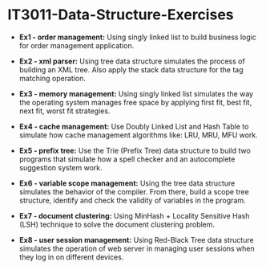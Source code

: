 # IT3011-Data-Structure-Exercises

* **Ex1 - order management:** Using singly linked list to build business logic for order management application.

* **Ex2 - xml parser:** Using tree data structure simulates the process of building an XML tree. Also apply the stack data structure for the tag matching operation.

* **Ex3 - memory management:** Using singly linked list simulates the way the operating system manages free space by applying first fit, best fit, next fit, worst fit strategies.

* **Ex4 - cache management:** Use Doubly Linked List and Hash Table to simulate how cache management algorithms like: LRU, MRU, MFU work.

* **Ex5 - prefix tree:** Use the Trie (Prefix Tree) data structure to build two programs that simulate how a spell checker and an autocomplete suggestion system work.

* **Ex6 - variable scope management:** Using the tree data structure simulates the behavior of the compiler. From there, build a scope tree structure, identify and check the validity of variables in the program.

* **Ex7 - document clustering:** Using MinHash + Locality Sensitive Hash (LSH) technique to solve the document clustering problem. 

* **Ex8 - user session management:** Using Red-Black Tree data structure simulates the operation of web server in managing user sessions when they log in on different devices.







